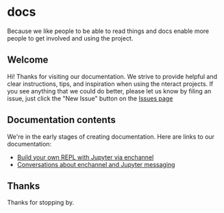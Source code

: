 # docs
Because we like people to be able to read things and docs enable more people to get involved and using the project.

## Welcome
Hi! Thanks for visiting our documentation. We strive to provide helpful and
clear instructions, tips, and inspiration when using the nteract projects. If
you see anything that we could do better, please let us know by filing an
issue, just click the "New Issue" button on the
[Issues page](https://github.com/nteract/docs/issues)

## Documentation contents
We're in the early stages of creating documentation. Here are links to our
documentation:

- [Build your own REPL with Jupyter via enchannel](enchannel/buildyourownrepl.md)
- [Conversations about enchannel and Jupyter messaging](enchannel/conversations.md)

## Thanks
Thanks for stopping by.